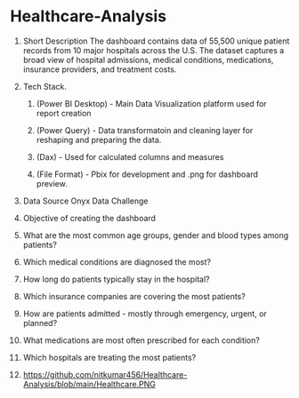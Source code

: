 # Healthcare-Analysis

1. Short Description
The dashboard contains data of 55,500 unique patient records from 10 major hospitals across the U.S. The dataset captures a broad view of hospital admissions, medical conditions, medications, insurance providers, and treatment costs.

2. Tech Stack.
 
   1. (Power BI Desktop) - Main Data Visualization platform used for report creation
 
   2. (Power Query) - Data transformatoin and cleaning layer for reshaping and preparing the data.
 
   3. (Dax) - Used for calculated columns and measures
 
   4. (File Format) - Pbix for development and .png for dashboard preview.

3. Data Source
   Onyx Data Challenge

4. Objective of creating the dashboard
  1.	What are the most common age groups, gender and blood types among patients? 
  2.	Which medical conditions are diagnosed the most?
  3.  How long do patients typically stay in the hospital?
  4. 	Which insurance companies are covering the most patients?
  5. 	How are patients admitted - mostly through emergency, urgent, or planned?
  6.  What medications are most often prescribed for each condition?
  7.  Which hospitals are treating the most patients?

 5. https://github.com/nitkumar456/Healthcare-Analysis/blob/main/Healthcare.PNG


